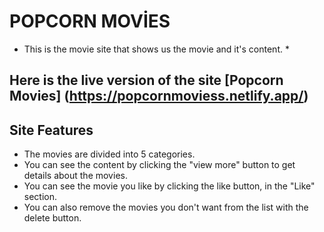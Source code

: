 # POPCORN MOVİES
* This is the movie site that shows us the movie and it's content. *
## Here is the live version of the site [Popcorn Movies] (https://popcornmoviess.netlify.app/)
## Site Features
- The movies are divided into 5 categories.
- You can see the content by clicking the "view more" button to get details about the movies.
- You can see the movie you like by clicking the like button, in the "Like" section.
- You can also remove the movies you don't want from the list with the delete button.
